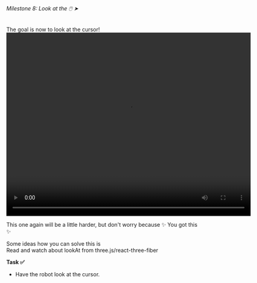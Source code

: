 ###### Milestone 8:  Look at the 🖱️ ➤

The goal is now to look at the cursor! 
<video width="640" height="480" controls preload>
  <source src="https://bq46iimbxf.ufs.sh/f/d6oWbqcM0NRhZVH2KqTs7JzFMSbheYK8iEj6OxAV93L01Nmn" type="video/mp4">
  Your browser does not support the video tag.
</video>

This one again will be a little harder, but don't worry because ✨ You got this ✨

Some ideas how you can solve this is  
Read and watch about lookAt from three.js/react-three-fiber


**Task ✅**
- Have the robot look at the cursor.


